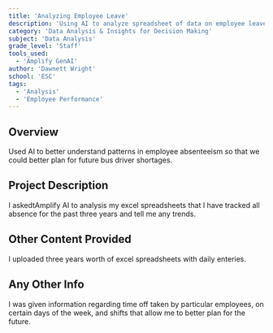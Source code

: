 ```yaml
---
title: 'Analyzing Employee Leave'
description: 'Using AI to analyze spreadsheet of data on employee leave to identify trends'
category: 'Data Analysis & Insights for Decision Making'
subject: 'Data Analysis'
grade_level: 'Staff'
tools_used:
  - 'Amplify GenAI'
author: 'Dawnett Wright'
school: 'ESC'
tags:
  - 'Analysis'
  - 'Employee Performance'
---
```


## Overview

Used AI to better understand patterns in employee absenteeism so that we could better plan for future bus driver shortages.

## Project Description

I askedtAmplify AI to analysis my excel spreadsheets that I have tracked all absence for the past three years and tell me any trends.

## Other Content Provided

I uploaded three years worth of excel spreadsheets with daily enteries.

## Any Other Info

I was given information regarding time off taken by particular employees, on certain days of the week, and shifts that allow me to better plan for the future.
